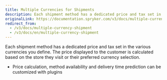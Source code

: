 ```yaml
---
title: Multiple Currencies for Shipments
description: Each shipment method has a dedicated price and tax set in the various currencies you define.
originalLink: https://documentation.spryker.com/v3/docs/multiple-currency-shipment
redirect_from:
  - /v3/docs/multiple-currency-shipment
  - /v3/docs/en/multiple-currency-shipment
---
```


Each shipment method has a dedicated price and tax set in the various currencies you define. The price displayed to the customer is calculated based on the store they visit or their preferred currency selection.

- Price calculation, method availability and delivery time prediction can be customized with plugins

